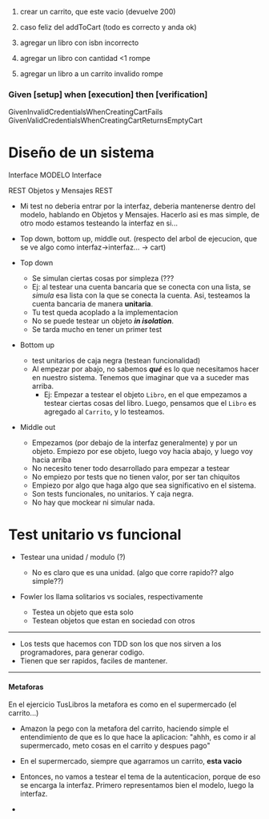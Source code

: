 1) crear un carrito, que este vacio  (devuelve 200)

4) caso feliz del addToCart (todo es correcto y anda ok)
5) agregar un libro con isbn incorrecto
6) agregar un libro con cantidad <1 rompe
7) agregar un libro a un carrito invalido rompe


### Given [setup] when [execution] then [verification]
GivenInvalidCredentialsWhenCreatingCartFails
GivenValidCredentialsWhenCreatingCartReturnsEmptyCart

# Diseño de un sistema


Interface                 MODELO                Interface


REST               Objetos y Mensajes        REST




- Mi test no deberia entrar por la interfaz, deberia mantenerse dentro del modelo, hablando en Objetos y Mensajes. Hacerlo asi es mas simple, de otro modo estamos testeando la interfaz en si...


- Top down, bottom up, middle out. (respecto del arbol de ejecucion, que se ve algo como interfaz->interfaz... -> cart)
- Top down
	- Se simulan ciertas cosas por simpleza (???
	- Ej: al testear una cuenta bancaria que se conecta con una lista, se *simula* esa lista con la que se conecta la cuenta. Asi, testeamos la cuenta bancaria de manera **unitaria**.
	- Tu test queda acoplado a la implementacion
	- No se puede testear un objeto ***in isolation***.
	- Se tarda mucho en tener un primer test
- Bottom up
	- test unitarios de caja negra (testean funcionalidad)
	- Al empezar por abajo, no sabemos ***qué*** es lo que necesitamos hacer en nuestro sistema. Tenemos que imaginar que va a suceder mas arriba.
		- Ej: Empezar a testear el objeto `Libro`, en el que empezamos a testear ciertas cosas del libro. Luego, pensamos que el `Libro` es agregado al `Carrito`, y lo testeamos.

- Middle out
	- Empezamos (por debajo de la interfaz generalmente) y por un objeto. Empiezo por ese objeto, luego voy hacia abajo, y luego voy hacia arriba
	- No necesito tener todo desarrollado para empezar a testear
	- No empiezo por tests que no tienen valor, por ser tan chiquitos
	- Empiezo por algo que haga algo que sea significativo en el sistema.
	- Son tests funcionales, no unitarios. Y caja negra.
	- No hay que mockear ni simular nada.




# Test unitario vs funcional
- Testear una unidad / modulo (?)
	- No es claro que es una unidad. (algo que corre rapido?? algo simple??)

- Fowler los llama solitarios vs sociales, respectivamente
	- Testea un objeto que esta solo
	- Testean objetos que estan en sociedad con otros

-----------

- Los tests que hacemos con TDD son los que nos sirven a los programadores, para generar codigo. 
- Tienen que ser rapidos, faciles de mantener. 

----
#### Metaforas
En el ejercicio TusLibros la metafora es como en el supermercado (el carrito...)
- Amazon la pego con la metafora del carrito, haciendo simple el entendimiento de que es lo que hace la aplicacion: "ahhh, es como ir al supermercado, meto cosas en el carrito y despues pago"

- En el supermercado, siempre que agarramos un carrito, **esta vacio**
- Entonces, no vamos a testear el tema de la autenticacion, porque de eso se encarga la interfaz. Primero representamos bien el modelo, luego la interfaz.
- 
